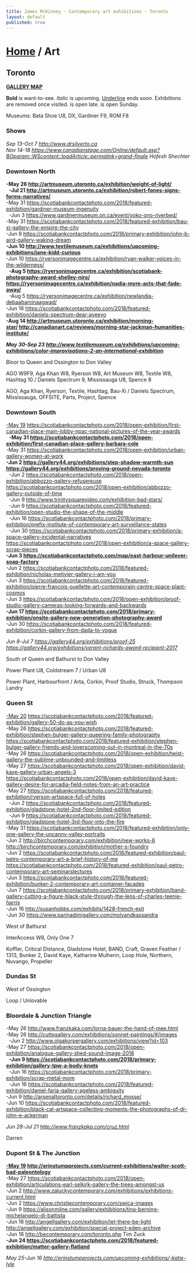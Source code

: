 ```yaml
---
title: James McKinney - Contemporary art exhibitions - Toronto
layout: default
published: true
---
```


# [Home](/) / Art

## Toronto

**[GALLERY MAP](https://www.google.com/maps/d/u/0/edit?mid=1sMiga7vQsqWdqEVQCqHsxjX2jeU)**

<span class="glyphicon glyphicon-info-sign" aria-hidden="true"></span> <strong>Bold</strong> is want-to-see. <em>Italic</em> is upcoming. <u>Underline</u> ends soon. Exhibitions are removed once visited. <span class="glyphicon glyphicon-time" aria-hidden="true"></span> is open late. <span class="glyphicon glyphicon-calendar" aria-hidden="true"></span> is open Sunday.

<span class="glyphicon glyphicon-calendar" aria-hidden="true"></span> <span class="glyphicon glyphicon-time" aria-hidden="true"></span> Museums: Bata Shoe U8, DX, Gardiner F9, ROM F8

### Shows

_Sep 13-Oct 7 <http://www.drsilverto.ca>_  
_Nov 14-18 <https://www.canadianstage.com/Online/default.asp?BOparam::WScontent::loadArticle::permalink=grand-finale> Hofesh Shechter_  

### Downtown North

**-May 26 <http://artmuseum.utoronto.ca/exhibition/weight-of-light/>**  
  **-Jul 21 <http://artmuseum.utoronto.ca/exhibition/robert-fones-signs-forms-narratives/>**  
-May 31 <https://scotiabankcontactphoto.com/2018/featured-exhibition/gardiner-museum-ingenuity>  
  -Jun 3 <https://www.gardinermuseum.on.ca/event/yoko-ono-riverbed/>  
-May 31 <https://scotiabankcontactphoto.com/2018/featured-exhibition/bau-xi-gallery-the-empire-the-city>  
-Jun 8 <https://scotiabankcontactphoto.com/2018/primary-exhibition/john-b-aird-gallery-waking-dream>  
**-Jun 10 <http://www.textilemuseum.ca/exhibitions/upcoming-exhibitions/jane-kidd-curious>**  
-Jun 10 <https://ryersonimagecentre.ca/exhibition/ryan-walker-voices-in-the-wilderness/>  
  **-Aug 5 <https://ryersonimagecentre.ca/exhibition/scotiabank-photography-award-shelley-niro/> <https://ryersonimagecentre.ca/exhibition/nadia-myre-acts-that-fade-away/>**  
  -Aug 5 <https://ryersonimagecentre.ca/exhibition/newlandia-debaabaminaagwad/>  
-Jun 16 <https://scotiabankcontactphoto.com/2018/featured-exhibition/daniels-spectrum-dear-ayeeyo>  
**-Aug 14 <http://artmuseum.utoronto.ca/exhibition/morning-star/> <http://canadianart.ca/reviews/morning-star-jackman-humanities-institute/>**  

_**May 30-Sep 23 <http://www.textilemuseum.ca/exhibitions/upcoming-exhibitions/color-improvisations-2-an-international-exhibition>**_  

<span class="glyphicon glyphicon-info-sign" aria-hidden="true"></span> Bloor to Queen and Ossington to Don Valley

<span class="glyphicon glyphicon-time" aria-hidden="true"></span> AGO W9F9, Aga Khan W8, Ryerson W8, Art Museum W8, Textile W8, Hashtag 10 / Daniels Spectrum 9, Mississauga U8, Spence 8

<span class="glyphicon glyphicon-calendar" aria-hidden="true"></span> AGO, Aga Khan, Ryerson, Textile, Hashtag, Bau-Xi / Daniels Spectrum, Mississauga, OFFSITE, Parts, Project, Spence

### Downtown South

<u>-May 19</u> <https://scotiabankcontactphoto.com/2018/open-exhibition/first-canadian-place-main-lobby-npac-national-pictures-of-the-year-awards>  
  **-May 31 <https://scotiabankcontactphoto.com/2018/open-exhibition/first-canadian-place-gallery-barbara-cole>**  
-May 31 <https://scotiabankcontactphoto.com/2018/open-exhibition/urban-gallery-women-at-work>  
**-Jun 2 <https://gallery44.org/exhibitions/step-shadow-warmth-sun> <https://gallery44.org/exhibitions/proving-ground-nevada-toronto>**  
  -Jun 2 <https://scotiabankcontactphoto.com/2018/open-exhibition/abbozzo-gallery-refusereuse> <https://scotiabankcontactphoto.com/2018/open-exhibition/abbozzo-gallery-outside-of-time>  
  -Jun 9 <http://www.trinitysquarevideo.com/exhibition-bad-stars/>  
  -Jun 9 <https://scotiabankcontactphoto.com/2018/featured-exhibition/open-studio-the-shape-of-the-middle>  
  -Jun 16 <https://scotiabankcontactphoto.com/2018/primary-exhibition/prefix-institute-of-contemporary-art-surveillance-states>  
  -Jun 30 <https://scotiabankcontactphoto.com/2018/primary-exhibition/a-space-gallery-incidental-narratives> <https://scotiabankcontactphoto.com/2018/open-exhibition/a-space-gallery-scrap-pieces>  
**-Jun 3 <https://scotiabankcontactphoto.com/map/east-harbour-unilever-soap-factory>**  
-Jun 2 <https://scotiabankcontactphoto.com/2018/featured-exhibition/nicholas-metivier-gallery-i-am-you>  
-Jun 3 <https://scotiabankcontactphoto.com/2018/featured-exhibition/pierre-francois-ouellette-art-contemporain-centre-space-plant-cosmos>  
-Jun 3 <https://scotiabankcontactphoto.com/2018/open-exhibition/proof-studio-gallery-cameras-looking-forwards-and-backwards>  
**-Jun 17 <https://scotiabankcontactphoto.com/2018/primary-exhibition/onsite-gallery-new-generation-photography-award>**  
-Jun 30 <https://scotiabankcontactphoto.com/2018/featured-exhibition/corkin-gallery-from-dada-to-vogue>  

_Jun 8-Jul 7 <https://gallery44.org/exhibitions/proof-25> <https://gallery44.org/exhibitions/verant-richards-award-recipient-2017>_  

<span class="glyphicon glyphicon-info-sign" aria-hidden="true"></span> South of Queen and Bathurst to Don Valley

<span class="glyphicon glyphicon-time" aria-hidden="true"></span> Power Plant U8, Coldstream 7 / Urban U8

<span class="glyphicon glyphicon-calendar" aria-hidden="true"></span> Power Plant, Harbourfront / Arta, Corkin, Proof Studio, Struck, Thompson Landry

### Queen St

<u>-May 20</u> <https://scotiabankcontactphoto.com/2018/featured-exhibition/gallery-50-do-as-you-wish>  
-May 26 <https://scotiabankcontactphoto.com/2018/featured-exhibition/stephen-bulger-gallery-queering-family-photography> <https://scotiabankcontactphoto.com/2018/featured-exhibition/stephen-bulger-gallery-friends-and-loverscoming-out-in-montreal-in-the-70s>  
-May 26 <https://scotiabankcontactphoto.com/2018/open-exhibition/twist-gallery-the-sublime-unbounded-and-limitless>  
-May 27 <https://scotiabankcontactphoto.com/2018/open-exhibition/david-kaye-gallery-urban-angels-3> <https://scotiabankcontactphoto.com/2018/open-exhibition/david-kaye-gallery-desire-for-arcadia-field-notes-from-an-art-practice>  
-May 27 <https://scotiabankcontactphoto.com/2018/featured-exhibition/ryerson-artspace-full-of-holes>  
  -Jun 2 <https://scotiabankcontactphoto.com/2018/featured-exhibition/gladstone-hotel-2nd-floor-limited-edition>  
  -Jun 9 <https://scotiabankcontactphoto.com/2018/featured-exhibition/gladstone-hotel-3rd-floor-into-the-fire>  
-May 31 <https://scotiabankcontactphoto.com/2018/featured-exhibition/only-one-gallery-the-uncanny-valley-portraits>  
-Jun 2 <http://birchcontemporary.com/exhibition/new-works-6> <http://birchcontemporary.com/exhibition/mother-s-foundry>  
-Jun 2 <https://scotiabankcontactphoto.com/2018/featured-exhibition/paul-petro-contemporary-art-a-brief-history-of-me> <https://scotiabankcontactphoto.com/2018/featured-exhibition/paul-petro-contemporary-art-seminarslectures>  
-Jun 3 <https://scotiabankcontactphoto.com/2018/featured-exhibition/bunker-2-contemporary-art-container-facades>  
-Jun 7 <https://scotiabankcontactphoto.com/2018/primary-exhibition/band-gallery-cutting-a-figure-black-style-through-the-lens-of-charles-teenie-harris>  
-Jun 16 <http://susanhobbs.com/exhibits/1428-french-exit>  
-Jun 30 <https://www.parinadimigallery.com/molyandkassandra>  

<span class="glyphicon glyphicon-info-sign" aria-hidden="true"></span> West of Bathurst

<span class="glyphicon glyphicon-time" aria-hidden="true"></span> InterAccess W8, Only One 7

<span class="glyphicon glyphicon-calendar" aria-hidden="true"></span> Koffler, Critical Distance, Gladstone Hotel, BAND, Craft, Graven Feather / 1313, Bunker 2, David Kaye, Katharine Mulherin, Loop Hole, Northern, Nuvango, Propeller

### Dundas St

<span class="glyphicon glyphicon-info-sign" aria-hidden="true"></span> West of Ossington

<span class="glyphicon glyphicon-calendar" aria-hidden="true"></span> Loop / Unlovable

### Bloordale & Junction Triangle

-May 26 <http://www.franzkaka.com/lorna-bauer-the-hand-of-mee.html>  
-May 26 <http://cuttsgallery.com/exhibitions/sonnet-paintings/#/images>  
  -Jun 2 <http://www.olgakorpergallery.com/exhibitions/view?id=103>  
-May 27 <https://scotiabankcontactphoto.com/2018/open-exhibition/analogue-gallery-shed-sound-image-2018>  
  **-Jun 9 <https://scotiabankcontactphoto.com/2018/primary-exhibition/gallery-tpw-a-body-knots>**  
  -Jun 16 <https://scotiabankcontactphoto.com/2018/primary-exhibition/scrap-metal-mom>  
  -Jun 16 <https://scotiabankcontactphoto.com/2018/featured-exhibition/daniel-faria-gallery-ageless-ambiguity>  
-Jun 9 <http://arsenaltoronto.com/details/richard_mosse/>  
-Jun 10 <https://scotiabankcontactphoto.com/2018/featured-exhibition/black-cat-artspace-collecting-moments-the-photographs-of-dr-john-e-ackerman>  

_Jun 28-Jul 21 <http://www.franzkaka.com/cruz.html>_  

<span class="glyphicon glyphicon-calendar" aria-hidden="true"></span> Darren

### Dupont St & The Junction

**<u>-May 19</u> <http://erinstumpprojects.com/current-exhibitions/walter-scott-bad-paleontology>**  
-May 27 <https://scotiabankcontactphoto.com/2018/open-exhibition/articulations-earl-selkirk-gallery-the-trees-amongst-us>  
-Jun 2 <http://www.zaluckycontemporary.com/exhibitions/exhibitions-current.html>  
-Jun 2 <https://www.christiecontemporary.com/swica-images>  
-Jun 9 <https://alisonmilne.com/gallery/exhibitions/tina-berning-michelangelo-di-battista>  
-Jun 16 <http://angellgallery.com/exhibition/let-there-be-light> <http://angellgallery.com/exhibition/special-project-eden-archive>  
-Jun 16 <http://becontemporary.com/toronto.php> Tim Zuck  
**-Jun 24 <https://scotiabankcontactphoto.com/2018/featured-exhibition/matter-gallery-flatland>**  

_May 25-Jun 16 <http://erinstumpprojects.com/upcoming-exhibitions/-katie-lyle>_  

